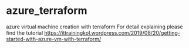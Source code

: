 # azure_terraform
azure virtual machine creation with terraform
For detail explaining please find the tutorial
https://ittrainingkol.wordpress.com/2019/08/20/getting-started-with-azure-vm-with-terraform/
